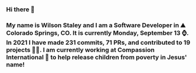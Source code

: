 ### Hi there 👋

### My name is Wilson Staley and I am a Software Developer in ⛰ Colorado Springs, CO.  It is currently Monday, September 13 ⌚. In 2021 I have made 231 commits, 71 PRs, and contributed to 19 projects 👨‍💻. I am currently working at Compassion International 🏢 to help release children from poverty in Jesus' name!